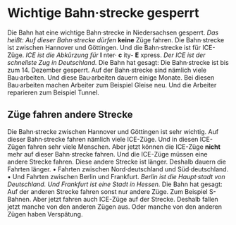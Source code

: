# Wichtige Bahn·strecke gesperrt

Die Bahn hat eine wichtige Bahn·strecke in Niedersachsen gesperrt. *Das heißt:* 
*Auf dieser Bahn·strecke dürfen* **keine** Züge fahren. Die Bahn·strecke ist zwischen Hannover und Göttingen. Und die Bahn·strecke ist für ICE-Züge. 
*ICE ist die Abkürzung für* **I** nter· **c** ity- **E** xpress. 
*Der ICE ist der schnellste Zug in Deutschland.* Die Bahn hat gesagt: Die Bahn·strecke ist bis zum 14. Dezember gesperrt. Auf der Bahn·strecke sind nämlich viele Bau·arbeiten. Und diese Bau·arbeiten dauern einige Monate. Bei diesen Bau·arbeiten machen Arbeiter zum Beispiel Gleise neu. Und die Arbeiter reparieren zum Beispiel Tunnel. 

## Züge fahren andere Strecke
Die Bahn·strecke zwischen Hannover und Göttingen ist sehr wichtig. Auf dieser Bahn·strecke fahren nämlich viele ICE-Züge. Und in diesen ICE-Zügen fahren sehr viele Menschen. Aber jetzt können die ICE-Züge **nicht** mehr auf dieser Bahn·strecke fahren. Und die ICE-Züge müssen eine andere Strecke fahren. Diese andere Strecke ist länger. Deshalb dauern die Fahrten länger. • Fahrten zwischen Nord·deutschland und Süd·deutschland. • Und Fahrten zwischen Berlin und Frankfurt. 
*Berlin ist die Haupt·stadt von Deutschland.* 
*Und Frankfurt ist eine Stadt in Hessen.* Die Bahn hat gesagt: Auf der anderen Strecke fahren sonst nur andere Züge. Zum Beispiel S-Bahnen. Aber jetzt fahren auch ICE-Züge auf der Strecke. Deshalb fallen jetzt manche von den anderen Zügen aus. Oder manche von den anderen Zügen haben Verspätung. 
